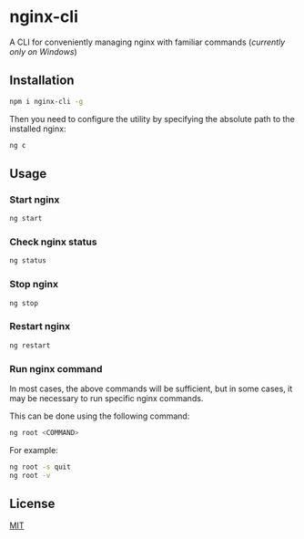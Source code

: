# nginx-cli

A CLI for conveniently managing nginx with familiar commands (*currently only on Windows*)

## Installation

```bash
npm i nginx-cli -g
```

Then you need to configure the utility by specifying the absolute path to the installed nginx:

```bash
ng c
```

## Usage

### Start nginx

```bash
ng start
```

### Check nginx status

```bash
ng status
```

### Stop nginx

```bash
ng stop
```

### Restart nginx

```bash
ng restart
```

### Run nginx command

In most cases, the above commands will be sufficient, but in some cases, it may be necessary to run specific nginx commands.

This can be done using the following command:

```bash
ng root <COMMAND>
```

For example:

```bash
ng root -s quit
ng root -v
```

## License

[MIT](https://github.com/vordgi/nginx-cli/blob/main/LICENSE)